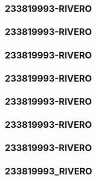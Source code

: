 # 233819993-RIVERO
# 233819993-RIVERO
# 233819993-RIVERO
# 233819993-RIVERO
# 233819993-RIVERO
# 233819993-RIVERO
# 233819993-RIVERO
# 233819993_RIVERO
